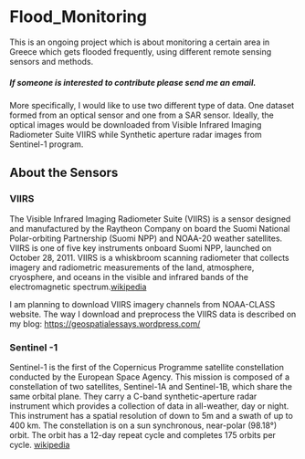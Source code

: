 # Flood_Monitoring
This is an ongoing project which is about monitoring a certain area in Greece which gets flooded frequently, using different remote sensing sensors and methods.

<h5>If someone is interested to contribute please send me an email.</h5>

More specifically, I would like to use two different type of data. One dataset formed from an optical sensor and one from a SAR sensor. Ideally, the optical images would be downloaded from Visible Infrared Imaging Radiometer Suite VIIRS while Synthetic aperture radar images from Sentinel-1 program.

## About the Sensors 

### VIIRS 
The Visible Infrared Imaging Radiometer Suite (VIIRS) is a sensor designed and manufactured by the Raytheon Company on board the Suomi National Polar-orbiting Partnership (Suomi NPP) and NOAA-20 weather satellites. VIIRS is one of five key instruments onboard Suomi NPP, launched on October 28, 2011. VIIRS is a whiskbroom scanning radiometer that collects imagery and radiometric measurements of the land, atmosphere, cryosphere, and oceans in the visible and infrared bands of the electromagnetic spectrum.[wikipedia](https://en.wikipedia.org/wiki/Visible_Infrared_Imaging_Radiometer_Suite)


I am planning to download VIIRS imagery channels from NOAA-CLASS website. The way I download and preprocess the VIIRS data is described on my blog: https://geospatialessays.wordpress.com/

### Sentinel -1

Sentinel-1 is the first of the Copernicus Programme satellite constellation conducted by the European Space Agency. This mission is composed of a constellation of two satellites, Sentinel-1A and Sentinel-1B, which share the same orbital plane. They carry a C-band synthetic-aperture radar instrument which provides a collection of data in all-weather, day or night. This instrument has a spatial resolution of down to 5m and a swath of up to 400 km. The constellation is on a sun synchronous, near-polar (98.18°) orbit. The orbit has a 12-day repeat cycle and completes 175 orbits per cycle. [wikipedia](https://en.wikipedia.org/wiki/Sentinel-1)